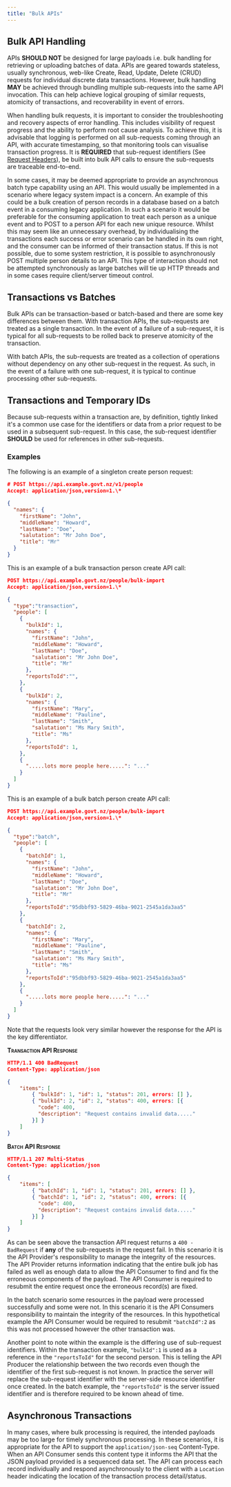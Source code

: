 ```yaml
---
title: "Bulk APIs"
---
```


## Bulk API Handling

<ApiStandard id="HNZAS_SHOULD_NOT_IMPLEMENT_LARGE_BULK_PAYLOADS" type="SHOULD NOT" toolTip="APIs SHOULD NOT be designed for large bulk handling payloads."  wrapper='span'>APIs **SHOULD NOT** be designed for large payloads i.e. bulk handling for retrieving or uploading batches of data. APIs are geared towards stateless, usually synchronous, web-like Create, Read, Update, Delete (CRUD) requests for individual discrete data transactions.</ApiStandard> <ApiStandard id="HNZAS_MAY_USE_REQUEST_BUNDLING" type="MAY" toolTip="Bulk handling MAY be implemented by bundling multiple sub-requests into the same API invocation." wrapper='span'>However, bulk handling **MAY** be achieved through bundling multiple sub-requests into the same API invocation. This can help achieve logical grouping of similar requests, atomicity of transactions, and recoverability in event of errors.</ApiStandard>

When handling bulk requests, it is important to consider the
troubleshooting and recovery aspects of error handling. This includes
visibility of request progress and the ability to perform root cause analysis. To achieve this, it is
advisable that logging is performed on all sub-requests coming through an API, with accurate timestamping,
so that monitoring tools can visualise transaction progress. <ApiStandard id="HNZAS_MUST_USE_SUB_REQUEST_IDENTIFIERS" type="MUST" toolTip="Sub-request identifiers, as Request Headers, to be built into bulk API calls to ensure the sub-requests are traceable end-to-end.">It is **REQUIRED** that sub-request identifiers (See [Request Headers](./Headers#request-header-detail)), be built into bulk API calls to ensure the sub-requests are traceable end-to-end.</ApiStandard>

In some cases, it may be deemed appropriate to provide an asynchronous batch type capability using an
API. This would usually be implemented in a scenario where legacy system impact is a concern. An
example of this could be a bulk creation of person records in a database based on a
batch event in a consuming legacy application. In such a scenario it
would be preferable for the consuming application to treat each person
as a unique event and to POST to a person API for each new unique
resource. Whilst this may seem like an unnecessary overhead, by
individualising the transactions each success or error scenario can be
handled in its own right, and the consumer can be informed of their
transaction status. If this is not possible, due to some system
restriction, it is possible to asynchronously POST multiple person
details to an API. This type of interaction should not be attempted
synchronously as large batches will tie up HTTP threads and in some
cases require client/server timeout control.

## Transactions vs Batches

Bulk APIs can be transaction-based or batch-based and there are some key differences between them. With transaction APIs, the sub-requests are treated as a single transaction. In the event of a failure of a sub-request, it is typical for all sub-requests to be rolled back to preserve atomicity of the transaction.

With batch APIs, the sub-requests are treated as a collection of operations without dependency on any other sub-request in the request. As such, in the event of a failure with one sub-request, it is typical to continue processing other sub-requests.

## Transactions and Temporary IDs

<ApiStandard id="HNZAS_MUST_USE_SUB_REQUEST_IDENTIFIERS" type="MUST" toolTip="Sub-request identifiers, as Request Headers, to be built into bulk API calls to ensure the sub-requests are traceable end-to-end." dupe='true'>Because sub-requests within a transaction are, by definition, tightly linked it's a common use case for the identifiers or data from a prior request to be used in a subsequent sub-request. In this case, the sub-request identifier **SHOULD** be used for references in other sub-requests.</ApiStandard>

### Examples

The following is an example of a singleton create person request:

```json
# POST https://api.example.govt.nz/v1/people
Accept: application/json,version=1.\*

{
  "names": {
    "firstName": "John",
    "middleName": "Howard",
    "lastName": "Doe",
    "salutation": "Mr John Doe",
    "title": "Mr"
  }
}
```

This is an example of a bulk transaction person create API call:

```json
POST https://api.example.govt.nz/people/bulk-import
Accept: application/json,version=1.\*

{
  "type":"transaction",
  "people": [
    {
      "bulkId": 1,
      "names": {
        "firstName": "John",
        "middleName": "Howard",
        "lastName": "Doe",
        "salutation": "Mr John Doe",
        "title": "Mr"
      },
      "reportsToId":"",
    },
    {
      "bulkId": 2,
      "names": {
        "firstName": "Mary",
        "middleName": "Pauline",
        "lastName": "Smith",
        "salutation": "Ms Mary Smith",
        "title": "Ms"
      },
      "reportsToId": 1,
    },
    {
      ".....lots more people here.....": "..."
    }
  ]
}
```

This is an example of a bulk batch person create API call:

```json
POST https://api.example.govt.nz/people/bulk-import
Accept: application/json,version=1.\*

{
  "type":"batch",
  "people": [
    {
      "batchId": 1,
      "names": {
        "firstName": "John",
        "middleName": "Howard",
        "lastName": "Doe",
        "salutation": "Mr John Doe",
        "title": "Mr"
      },
      "reportsToId":"95dbbf93-5829-46ba-9021-2545a1da3aa5"
    },
    {
      "batchId": 2,
      "names": {
        "firstName": "Mary",
        "middleName": "Pauline",
        "lastName": "Smith",
        "salutation": "Ms Mary Smith",
        "title": "Ms"
      },
      "reportsToId":"95dbbf93-5829-46ba-9021-2545a1da3aa5"
    },
    {
      ".....lots more people here.....": "..."
    }
  ]
}
```

Note that the requests look very similar however the response for the API is the key differentiator.

**<span class="smallcaps">Transaction API Response</span>**

```json
HTTP/1.1 400 BadRequest
Content-Type: application/json

{
    "items": [
        { "bulkId": 1, "id": 1, "status": 201, errors: [] },
        { "bulkId": 2, "id": 2, "status": 400, errors: [{
          "code": 400,
          "description": "Request contains invalid data....."
        }] }
    ]
}

```

**<span class="smallcaps">Batch API Response</span>**

```json
HTTP/1.1 207 Multi-Status
Content-Type: application/json

{
    "items": [
        { "batchId": 1, "id": 1, "status": 201, errors: [] },
        { "batchId": 1, "id": 2, "status": 400, errors: [{
          "code": 400,
          "description": "Request contains invalid data....."
        }] }
    ]
}
```

As can be seen above the transaction API request returns a `400 - BadRequest` if **any** of the sub-requests in the request fail. In this scenario it is the API Provider's responsibility to manage the integrity of the resources. The API Provider returns information indicating that the entire bulk job has failed as well as enough data to allow the API Consumer to find and fix the erroneous components of the payload. The API Consumer is required to resubmit the entire request once the erroneous record(s) are fixed.

In the batch scenario some resources in the payload were processed successfully and some were not. In this scenario it is the API Consumers responsibility to maintain the integrity of the resources. In this hypothetical example the API Consumer would be required to resubmit `"batchId":2` as this was not processed however the other transaction was.

Another point to note within the example is the differing use of sub-request identifiers. Within the transaction example, `"bulkId":1` is used as a reference in the `"reportsToId"` for the second person. This is telling the API Producer the relationship between the two records even though the identifier of the first sub-request is not known. In practice the server will replace the sub-request identifier with the server-side resource identifier once created. In the batch example, the `"reportsToId"` is the server issued identifier and is therefore required to be known ahead of time.

## Asynchronous Transactions

<ApiStandard id="HNZAS_SHOULD_SUPPORT_JSON_SEQ_FOR_LARGE_PAYLOADS" type="SHOULD" toolTip="For large payloads, the API SHOULD support the 'application/json-seq' Content-Type to allow asynchronous processing." wrapper='span'>In many cases, where bulk processing is required, the intended payloads may be too large for timely synchronous processing. In these scenarios, it is appropriate for the API to support the `application/json-seq` Content-Type. When an API Consumer sends this content type it informs the API that the JSON payload provided is a sequenced data set.</ApiStandard> <ApiStandard id="HNZAS_SHOULD_PROVIDE_JSON_SEQ_STATUS_IN_LOCATION" type="SHOULD" toolTip="The API SHOULD respond asynchronously to a request using 'application/json-seq' with a 'Location' header for transaction status." wrapper='span'>The API can process each record individually and respond asynchronously to the client with a `Location` header indicating the location of the transaction process detail/status.</ApiStandard>

